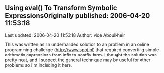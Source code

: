 ## Using eval() To Transform Symbolic ExpressionsOriginally published: 2006-04-20 11:53:18 
Last updated: 2006-04-20 11:53:18 
Author: Moe Aboulkheir 
 
This was written as an underhanded solution to an problem in an online programming challenge (http://www.spoj.pl) that required converting simple arithmetic expressions from infix to postfix form.  I thought the solution was pretty neat, and I suspect the general technique may be useful for other problems so i'm including it here.